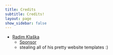 ```yaml
---
title: Credits
subtitle: Credits!
layout: page
show_sidebar: false
---
```


* [Radim Klaška](https://github.com/radimklaska)
  * [Sponsor](https://github.com/sponsors/radimklaska)
  * stealing all of his pretty website templates :)
  